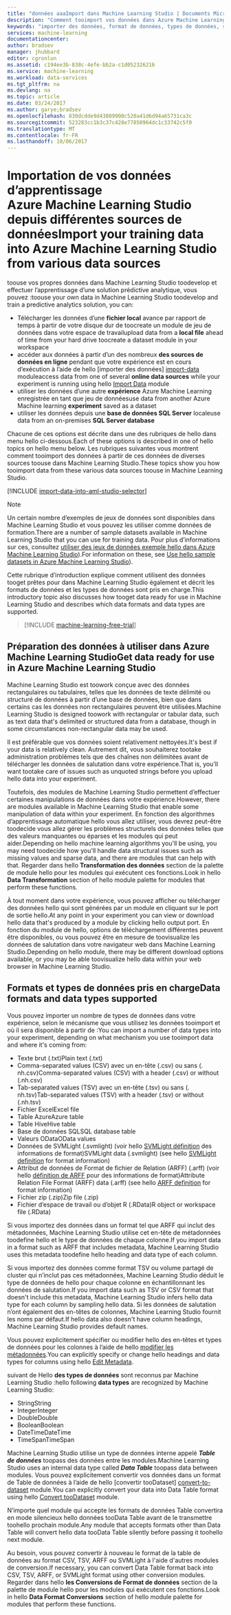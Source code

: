 ```yaml
---
title: "données aaaImport dans Machine Learning Studio | Documents Microsoft"
description: "Comment tooimport vos données dans Azure Machine Learning Studio à partir de diverses sources de données. Découvrez quels types de données et quels formats de données sont pris en charge."
keywords: "importer des données, format de données, types de données, sources de données, données d’apprentissage"
services: machine-learning
documentationcenter: 
author: bradsev
manager: jhubbard
editor: cgronlun
ms.assetid: c194ee3b-838c-4efe-bb2a-c1d052326216
ms.service: machine-learning
ms.workload: data-services
ms.tgt_pltfrm: na
ms.devlang: na
ms.topic: article
ms.date: 03/24/2017
ms.author: garye;bradsev
ms.openlocfilehash: 830dcdde9d43809900c520a41d6d94a65731ca3c
ms.sourcegitcommit: 523283cc1b3c37c428e77850964dc1c33742c5f0
ms.translationtype: MT
ms.contentlocale: fr-FR
ms.lasthandoff: 10/06/2017
---
```

# <a name="import-your-training-data-into-azure-machine-learning-studio-from-various-data-sources"></a><span data-ttu-id="92620-105">Importation de vos données d’apprentissage Azure Machine Learning Studio depuis différentes sources de données</span><span class="sxs-lookup"><span data-stu-id="92620-105">Import your training data into Azure Machine Learning Studio from various data sources</span></span>
<span data-ttu-id="92620-106">toouse vos propres données dans Machine Learning Studio toodevelop et effectuer l’apprentissage d’une solution prédictive analytique, vous pouvez :</span><span class="sxs-lookup"><span data-stu-id="92620-106">toouse your own data in Machine Learning Studio toodevelop and train a predictive analytics solution, you can:</span></span> 

* <span data-ttu-id="92620-107">Télécharger les données d’une **fichier local** avance par rapport de temps à partir de votre disque dur de toocreate un module de jeu de données dans votre espace de travail</span><span class="sxs-lookup"><span data-stu-id="92620-107">upload data from a **local file** ahead of time from your hard drive toocreate a dataset module in your workspace</span></span>
* <span data-ttu-id="92620-108">accéder aux données à partir d’un des nombreux **des sources de données en ligne** pendant que votre expérience est en cours d’exécution à l’aide de hello [importer des données] [ import-data] module</span><span class="sxs-lookup"><span data-stu-id="92620-108">access data from one of several **online data sources** while your experiment is running using hello [Import Data][import-data] module</span></span> 
* <span data-ttu-id="92620-109">utiliser les données d’une autre **expérience** Azure Machine Learning enregistrée en tant que jeu de données</span><span class="sxs-lookup"><span data-stu-id="92620-109">use data from another Azure Machine learning **experiment** saved as a dataset</span></span>
* <span data-ttu-id="92620-110">utiliser les données depuis une **base de données SQL Server** locale</span><span class="sxs-lookup"><span data-stu-id="92620-110">use data from an on-premises **SQL Server database**</span></span>

<span data-ttu-id="92620-111">Chacune de ces options est décrite dans une des rubriques de hello dans menu hello ci-dessous.</span><span class="sxs-lookup"><span data-stu-id="92620-111">Each of these options is described in one of hello topics on hello menu below.</span></span> <span data-ttu-id="92620-112">Les rubriques suivantes vous montrent comment tooimport des données à partir de ces données de diverses sources toouse dans Machine Learning Studio.</span><span class="sxs-lookup"><span data-stu-id="92620-112">These topics show you how tooimport data from these various data sources toouse in Machine Learning Studio.</span></span> 

[!INCLUDE [import-data-into-aml-studio-selector](../../includes/machine-learning-import-data-into-aml-studio.md)]

> [!NOTE]
> <span data-ttu-id="92620-113">Un certain nombre d’exemples de jeux de données sont disponibles dans Machine Learning Studio et vous pouvez les utiliser comme données de formation.</span><span class="sxs-lookup"><span data-stu-id="92620-113">There are a number of sample datasets available in Machine Learning Studio that you can use for training data.</span></span> <span data-ttu-id="92620-114">Pour plus d’informations sur ces, consultez [utiliser des jeux de données exemple hello dans Azure Machine Learning Studio](machine-learning-use-sample-datasets.md)).</span><span class="sxs-lookup"><span data-stu-id="92620-114">For information on these, see [Use hello sample datasets in Azure Machine Learning Studio](machine-learning-use-sample-datasets.md)).</span></span>
> 
> 

<span data-ttu-id="92620-115">Cette rubrique d’introduction explique comment utilisent des données tooget prêtes pour dans Machine Learning Studio également et décrit les formats de données et les types de données sont pris en charge.</span><span class="sxs-lookup"><span data-stu-id="92620-115">This introductory topic also discusses how tooget data ready for use in Machine Learning Studio and describes which data formats and data types are supported.</span></span> 

> [!INCLUDE [machine-learning-free-trial](../../includes/machine-learning-free-trial.md)]
> 
> 

## <a name="get-data-ready-for-use-in-azure-machine-learning-studio"></a><span data-ttu-id="92620-116">Préparation des données à utiliser dans Azure Machine Learning Studio</span><span class="sxs-lookup"><span data-stu-id="92620-116">Get data ready for use in Azure Machine Learning Studio</span></span>
<span data-ttu-id="92620-117">Machine Learning Studio est toowork conçue avec des données rectangulaires ou tabulaires, telles que les données de texte délimité ou structuré de données à partir d’une base de données, bien que dans certains cas les données non rectangulaires peuvent être utilisées.</span><span class="sxs-lookup"><span data-stu-id="92620-117">Machine Learning Studio is designed toowork with rectangular or tabular data, such as text data that's delimited or structured data from a database, though in some circumstances non-rectangular data may be used.</span></span>

<span data-ttu-id="92620-118">Il est préférable que vos données soient relativement nettoyées.</span><span class="sxs-lookup"><span data-stu-id="92620-118">It's best if your data is relatively clean.</span></span> <span data-ttu-id="92620-119">Autrement dit, vous souhaiterez tootake administration problèmes tels que des chaînes non délimitées avant de télécharger les données de salutation dans votre expérience.</span><span class="sxs-lookup"><span data-stu-id="92620-119">That is, you'll want tootake care of issues such as unquoted strings before you upload hello data into your experiment.</span></span>

<span data-ttu-id="92620-120">Toutefois, des modules de Machine Learning Studio permettent d’effectuer certaines manipulations de données dans votre expérience.</span><span class="sxs-lookup"><span data-stu-id="92620-120">However, there are modules available in Machine Learning Studio that enable some manipulation of data within your experiment.</span></span> <span data-ttu-id="92620-121">En fonction des algorithmes d’apprentissage automatique hello vous allez utiliser, vous devrez peut-être toodecide vous allez gérer les problèmes structurels des données telles que des valeurs manquantes ou éparses et les modules qui peut aider.</span><span class="sxs-lookup"><span data-stu-id="92620-121">Depending on hello machine learning algorithms you'll be using, you may need toodecide how you'll handle data structural issues such as missing values and sparse data, and there are modules that can help with that.</span></span> <span data-ttu-id="92620-122">Regarder dans hello **Transformation des données** section de la palette de module hello pour les modules qui exécutent ces fonctions.</span><span class="sxs-lookup"><span data-stu-id="92620-122">Look in hello **Data Transformation** section of hello module palette for modules that perform these functions.</span></span>

<span data-ttu-id="92620-123">À tout moment dans votre expérience, vous pouvez afficher ou télécharger des données hello qui sont générées par un module en cliquant sur le port de sortie hello.</span><span class="sxs-lookup"><span data-stu-id="92620-123">At any point in your experiment you can view or download hello data that's produced by a module by clicking hello output port.</span></span> <span data-ttu-id="92620-124">En fonction du module de hello, options de téléchargement différentes peuvent être disponibles, ou vous pouvez être en mesure de toovisualize les données de salutation dans votre navigateur web dans Machine Learning Studio.</span><span class="sxs-lookup"><span data-stu-id="92620-124">Depending on hello module, there may be different download options available, or you may be able toovisualize hello data within your web browser in Machine Learning Studio.</span></span>

## <a name="data-formats-and-data-types-supported"></a><span data-ttu-id="92620-125">Formats et types de données pris en charge</span><span class="sxs-lookup"><span data-stu-id="92620-125">Data formats and data types supported</span></span>
<span data-ttu-id="92620-126">Vous pouvez importer un nombre de types de données dans votre expérience, selon le mécanisme que vous utilisez les données tooimport et où il sera disponible à partir de :</span><span class="sxs-lookup"><span data-stu-id="92620-126">You can import a number of data types into your experiment, depending on what mechanism you use tooimport data and where it's coming from:</span></span>

* <span data-ttu-id="92620-127">Texte brut (.txt)</span><span class="sxs-lookup"><span data-stu-id="92620-127">Plain text (.txt)</span></span>
* <span data-ttu-id="92620-128">Comma-separated values (CSV) avec un en-tête (.csv) ou sans (. nh.csv)</span><span class="sxs-lookup"><span data-stu-id="92620-128">Comma-separated values (CSV) with a header (.csv) or without (.nh.csv)</span></span>
* <span data-ttu-id="92620-129">Tab-separated values (TSV) avec un en-tête (.tsv) ou sans (. nh.tsv)</span><span class="sxs-lookup"><span data-stu-id="92620-129">Tab-separated values (TSV) with a header (.tsv) or without (.nh.tsv)</span></span>
* <span data-ttu-id="92620-130">Fichier Excel</span><span class="sxs-lookup"><span data-stu-id="92620-130">Excel file</span></span>
* <span data-ttu-id="92620-131">Table Azure</span><span class="sxs-lookup"><span data-stu-id="92620-131">Azure table</span></span>
* <span data-ttu-id="92620-132">Table Hive</span><span class="sxs-lookup"><span data-stu-id="92620-132">Hive table</span></span>
* <span data-ttu-id="92620-133">Base de données SQL</span><span class="sxs-lookup"><span data-stu-id="92620-133">SQL database table</span></span>
* <span data-ttu-id="92620-134">Valeurs OData</span><span class="sxs-lookup"><span data-stu-id="92620-134">OData values</span></span>
* <span data-ttu-id="92620-135">Données de SVMLight (.svmlight) (voir hello [SVMLight définition](http://svmlight.joachims.org/) des informations de format)</span><span class="sxs-lookup"><span data-stu-id="92620-135">SVMLight data (.svmlight) (see hello [SVMLight definition](http://svmlight.joachims.org/) for format information)</span></span>
* <span data-ttu-id="92620-136">Attribut de données de Format de fichier de Relation (ARFF) (.arff) (voir hello [définition de ARFF](http://weka.wikispaces.com/ARFF) pour des informations de format)</span><span class="sxs-lookup"><span data-stu-id="92620-136">Attribute Relation File Format (ARFF) data (.arff) (see hello [ARFF definition](http://weka.wikispaces.com/ARFF) for format information)</span></span>
* <span data-ttu-id="92620-137">Fichier zip (.zip)</span><span class="sxs-lookup"><span data-stu-id="92620-137">Zip file (.zip)</span></span>
* <span data-ttu-id="92620-138">Fichier d’espace de travail ou d’objet R (.RData)</span><span class="sxs-lookup"><span data-stu-id="92620-138">R object or workspace file (.RData)</span></span>

<span data-ttu-id="92620-139">Si vous importez des données dans un format tel que ARFF qui inclut des métadonnées, Machine Learning Studio utilise cet en-tête de métadonnées toodefine hello et le type de données de chaque colonne.</span><span class="sxs-lookup"><span data-stu-id="92620-139">If you import data in a format such as ARFF that includes metadata, Machine Learning Studio uses this metadata toodefine hello heading and data type of each column.</span></span>

<span data-ttu-id="92620-140">Si vous importez des données comme format TSV ou volume partagé de cluster qui n’inclut pas ces métadonnées, Machine Learning Studio déduit le type de données de hello pour chaque colonne en échantillonnant les données de salutation.</span><span class="sxs-lookup"><span data-stu-id="92620-140">If you import data such as TSV or CSV format that doesn't include this metadata, Machine Learning Studio infers hello data type for each column by sampling hello data.</span></span> <span data-ttu-id="92620-141">Si les données de salutation n’ont également des en-têtes de colonnes, Machine Learning Studio fournit les noms par défaut.</span><span class="sxs-lookup"><span data-stu-id="92620-141">If hello data also doesn't have column headings, Machine Learning Studio provides default names.</span></span>

<span data-ttu-id="92620-142">Vous pouvez explicitement spécifier ou modifier hello des en-têtes et types de données pour les colonnes à l’aide de hello [modifier les métadonnées][edit-metadata].</span><span class="sxs-lookup"><span data-stu-id="92620-142">You can explicitly specify or change hello headings and data types for columns using hello [Edit Metadata][edit-metadata].</span></span>

<span data-ttu-id="92620-143">suivant de Hello **des types de données** sont reconnus par Machine Learning Studio :</span><span class="sxs-lookup"><span data-stu-id="92620-143">hello following **data types** are recognized by Machine Learning Studio:</span></span>

* <span data-ttu-id="92620-144">String</span><span class="sxs-lookup"><span data-stu-id="92620-144">String</span></span>
* <span data-ttu-id="92620-145">Integer</span><span class="sxs-lookup"><span data-stu-id="92620-145">Integer</span></span>
* <span data-ttu-id="92620-146">Double</span><span class="sxs-lookup"><span data-stu-id="92620-146">Double</span></span>
* <span data-ttu-id="92620-147">Boolean</span><span class="sxs-lookup"><span data-stu-id="92620-147">Boolean</span></span>
* <span data-ttu-id="92620-148">DateTime</span><span class="sxs-lookup"><span data-stu-id="92620-148">DateTime</span></span>
* <span data-ttu-id="92620-149">TimeSpan</span><span class="sxs-lookup"><span data-stu-id="92620-149">TimeSpan</span></span>

<span data-ttu-id="92620-150">Machine Learning Studio utilise un type de données interne appelé ***Table de données*** toopass des données entre les modules.</span><span class="sxs-lookup"><span data-stu-id="92620-150">Machine Learning Studio uses an internal data type called ***Data Table*** toopass data between modules.</span></span> <span data-ttu-id="92620-151">Vous pouvez explicitement convertir vos données dans un format de Table de données à l’aide de hello [convertir tooDataset] [ convert-to-dataset] module.</span><span class="sxs-lookup"><span data-stu-id="92620-151">You can explicitly convert your data into Data Table format using hello [Convert tooDataset][convert-to-dataset] module.</span></span>

<span data-ttu-id="92620-152">N’importe quel module qui accepte les formats de données Table convertira en mode silencieux hello données tooData Table avant de le transmettre toohello prochain module.</span><span class="sxs-lookup"><span data-stu-id="92620-152">Any module that accepts formats other than Data Table will convert hello data tooData Table silently before passing it toohello next module.</span></span>

<span data-ttu-id="92620-153">Au besoin, vous pouvez convertir à nouveau le format de la table de données au format CSV, TSV, ARFF ou SVMLight à l'aide d'autres modules de conversion.</span><span class="sxs-lookup"><span data-stu-id="92620-153">If necessary, you can convert Data Table format back into CSV, TSV, ARFF, or SVMLight format using other conversion modules.</span></span>
<span data-ttu-id="92620-154">Regarder dans hello **les Conversions de Format de données** section de la palette de module hello pour les modules qui exécutent ces fonctions.</span><span class="sxs-lookup"><span data-stu-id="92620-154">Look in hello **Data Format Conversions** section of hello module palette for modules that perform these functions.</span></span>

<!-- Module References -->
[convert-to-dataset]: https://msdn.microsoft.com/library/azure/72bf58e0-fc87-4bb1-9704-f1805003b975/
[edit-metadata]: https://msdn.microsoft.com/library/azure/370b6676-c11c-486f-bf73-35349f842a66/
[import-data]: https://msdn.microsoft.com/library/azure/4e1b0fe6-aded-4b3f-a36f-39b8862b9004/
